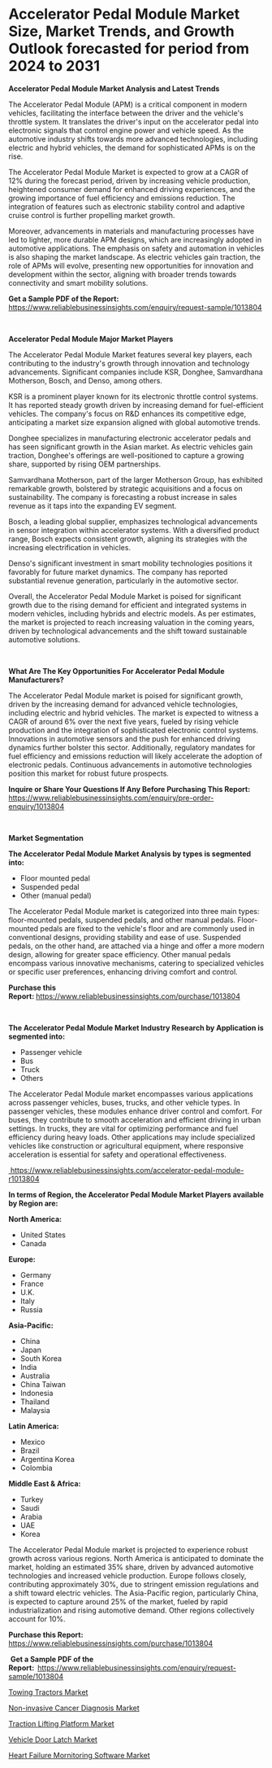 <p><h1>Accelerator Pedal Module Market Size, Market Trends, and Growth Outlook forecasted for period from 2024 to 2031</h1></p><p><strong>Accelerator Pedal Module Market Analysis and Latest Trends</strong></p>
<p><p>The Accelerator Pedal Module (APM) is a critical component in modern vehicles, facilitating the interface between the driver and the vehicle's throttle system. It translates the driver's input on the accelerator pedal into electronic signals that control engine power and vehicle speed. As the automotive industry shifts towards more advanced technologies, including electric and hybrid vehicles, the demand for sophisticated APMs is on the rise.</p><p>The Accelerator Pedal Module Market is expected to grow at a CAGR of 12% during the forecast period, driven by increasing vehicle production, heightened consumer demand for enhanced driving experiences, and the growing importance of fuel efficiency and emissions reduction. The integration of features such as electronic stability control and adaptive cruise control is further propelling market growth. </p><p>Moreover, advancements in materials and manufacturing processes have led to lighter, more durable APM designs, which are increasingly adopted in automotive applications. The emphasis on safety and automation in vehicles is also shaping the market landscape. As electric vehicles gain traction, the role of APMs will evolve, presenting new opportunities for innovation and development within the sector, aligning with broader trends towards connectivity and smart mobility solutions.</p></p>
<p><strong>Get a Sample PDF of the Report:&nbsp;</strong> <a href="https://www.reliablebusinessinsights.com/enquiry/request-sample/1013804?utm_campaign=102&utm_medium=2&utm_source=Github&utm_content=ia&utm_term=03112024&utm_id=accelerator-pedal-module">https://www.reliablebusinessinsights.com/enquiry/request-sample/1013804</a></p>
<p>&nbsp;</p>
<p><strong>Accelerator Pedal Module Major Market Players</strong></p>
<p><p>The Accelerator Pedal Module Market features several key players, each contributing to the industry's growth through innovation and technology advancements. Significant companies include KSR, Donghee, Samvardhana Motherson, Bosch, and Denso, among others.</p><p>KSR is a prominent player known for its electronic throttle control systems. It has reported steady growth driven by increasing demand for fuel-efficient vehicles. The company's focus on R&D enhances its competitive edge, anticipating a market size expansion aligned with global automotive trends.</p><p>Donghee specializes in manufacturing electronic accelerator pedals and has seen significant growth in the Asian market. As electric vehicles gain traction, Donghee's offerings are well-positioned to capture a growing share, supported by rising OEM partnerships.</p><p>Samvardhana Motherson, part of the larger Motherson Group, has exhibited remarkable growth, bolstered by strategic acquisitions and a focus on sustainability. The company is forecasting a robust increase in sales revenue as it taps into the expanding EV segment.</p><p>Bosch, a leading global supplier, emphasizes technological advancements in sensor integration within accelerator systems. With a diversified product range, Bosch expects consistent growth, aligning its strategies with the increasing electrification in vehicles.</p><p>Denso's significant investment in smart mobility technologies positions it favorably for future market dynamics. The company has reported substantial revenue generation, particularly in the automotive sector.</p><p>Overall, the Accelerator Pedal Module Market is poised for significant growth due to the rising demand for efficient and integrated systems in modern vehicles, including hybrids and electric models. As per estimates, the market is projected to reach increasing valuation in the coming years, driven by technological advancements and the shift toward sustainable automotive solutions.</p></p>
<p>&nbsp;</p>
<p><strong>What Are The Key Opportunities For Accelerator Pedal Module Manufacturers?</strong></p>
<p><p>The Accelerator Pedal Module market is poised for significant growth, driven by the increasing demand for advanced vehicle technologies, including electric and hybrid vehicles. The market is expected to witness a CAGR of around 6% over the next five years, fueled by rising vehicle production and the integration of sophisticated electronic control systems. Innovations in automotive sensors and the push for enhanced driving dynamics further bolster this sector. Additionally, regulatory mandates for fuel efficiency and emissions reduction will likely accelerate the adoption of electronic pedals. Continuous advancements in automotive technologies position this market for robust future prospects.</p></p>
<p><strong>Inquire or Share Your Questions If Any Before Purchasing This Report:</strong> <a href="https://www.reliablebusinessinsights.com/enquiry/pre-order-enquiry/1013804?utm_campaign=102&utm_medium=2&utm_source=Github&utm_content=ia&utm_term=03112024&utm_id=accelerator-pedal-module">https://www.reliablebusinessinsights.com/enquiry/pre-order-enquiry/1013804</a></p>
<p>&nbsp;</p>
<p><strong>Market Segmentation</strong></p>
<p><strong>The Accelerator Pedal Module Market Analysis by types is segmented into:</strong></p>
<p><ul><li>Floor mounted pedal</li><li>Suspended pedal</li><li>Other (manual pedal)</li></ul></p>
<p><p>The Accelerator Pedal Module market is categorized into three main types: floor-mounted pedals, suspended pedals, and other manual pedals. Floor-mounted pedals are fixed to the vehicle's floor and are commonly used in conventional designs, providing stability and ease of use. Suspended pedals, on the other hand, are attached via a hinge and offer a more modern design, allowing for greater space efficiency. Other manual pedals encompass various innovative mechanisms, catering to specialized vehicles or specific user preferences, enhancing driving comfort and control.</p></p>
<p><strong>Purchase this Report:&nbsp;</strong><a href="https://www.reliablebusinessinsights.com/purchase/1013804?utm_campaign=102&utm_medium=2&utm_source=Github&utm_content=ia&utm_term=03112024&utm_id=accelerator-pedal-module">https://www.reliablebusinessinsights.com/purchase/1013804</a></p>
<p>&nbsp;</p>
<p><strong>The Accelerator Pedal Module Market Industry Research by Application is segmented into:</strong></p>
<p><ul><li>Passenger vehicle</li><li>Bus</li><li>Truck</li><li>Others</li></ul></p>
<p><p>The Accelerator Pedal Module market encompasses various applications across passenger vehicles, buses, trucks, and other vehicle types. In passenger vehicles, these modules enhance driver control and comfort. For buses, they contribute to smooth acceleration and efficient driving in urban settings. In trucks, they are vital for optimizing performance and fuel efficiency during heavy loads. Other applications may include specialized vehicles like construction or agricultural equipment, where responsive acceleration is essential for safety and operational effectiveness.</p></p>
<p><a href="https://www.reliablebusinessinsights.com/accelerator-pedal-module-r1013804?utm_campaign=102&utm_medium=2&utm_source=Github&utm_content=ia&utm_term=03112024&utm_id=accelerator-pedal-module">&nbsp;https://www.reliablebusinessinsights.com/accelerator-pedal-module-r1013804</a></p>
<p><strong>In terms of Region, the Accelerator Pedal Module Market Players available by Region are:</strong></p>
<p>
    <p> <strong> North America: </strong>
        <ul>
            <li>United States</li>
            <li>Canada</li>
        </ul>
        </p> 
    <p> <strong> Europe: </strong>
        <ul>
            <li>Germany</li>
            <li>France</li>
            <li>U.K.</li>
            <li>Italy</li>
            <li>Russia</li>
        </ul>
        </p> 
    <p> <strong> Asia-Pacific: </strong>
        <ul>
            <li>China</li>
            <li>Japan</li>
            <li>South Korea</li>
            <li>India</li>
            <li>Australia</li>
            <li>China Taiwan</li>
            <li>Indonesia</li>
            <li>Thailand</li>
            <li>Malaysia</li>
        </ul>
        </p> 
    <p> <strong> Latin America: </strong>
        <ul>
            <li>Mexico</li>
            <li>Brazil</li>
            <li>Argentina Korea</li>
            <li>Colombia</li>
        </ul>
        </p> 
    <p> <strong> Middle East & Africa: </strong>
        <ul>
            <li>Turkey</li>
            <li>Saudi</li>
            <li>Arabia</li>
            <li>UAE</li>
            <li>Korea</li>
        </ul>
    </p>
    </p>
<p><p>The Accelerator Pedal Module market is projected to experience robust growth across various regions. North America is anticipated to dominate the market, holding an estimated 35% share, driven by advanced automotive technologies and increased vehicle production. Europe follows closely, contributing approximately 30%, due to stringent emission regulations and a shift toward electric vehicles. The Asia-Pacific region, particularly China, is expected to capture around 25% of the market, fueled by rapid industrialization and rising automotive demand. Other regions collectively account for 10%.</p></p>
<p><strong>Purchase this Report: </strong><a href="https://www.reliablebusinessinsights.com/purchase/1013804?utm_campaign=102&utm_medium=2&utm_source=Github&utm_content=ia&utm_term=03112024&utm_id=accelerator-pedal-module">https://www.reliablebusinessinsights.com/purchase/1013804</a></p>
<p>&nbsp;<strong>Get a Sample PDF of the Report:&nbsp;&nbsp;</strong><a href="https://www.reliablebusinessinsights.com/enquiry/request-sample/1013804?utm_campaign=102&utm_medium=2&utm_source=Github&utm_content=ia&utm_term=03112024&utm_id=accelerator-pedal-module">https://www.reliablebusinessinsights.com/enquiry/request-sample/1013804</a></p>
<p><strong></strong></p>
<p><p><a href="https://github.com/fratgqppizur/Market-Research-Report-List-1/blob/main/towing-tractors-market.md?utm_campaign=102&utm_medium=2&utm_source=Github&utm_content=ia&utm_term=03112024&utm_id=accelerator-pedal-module">Towing Tractors Market</a></p><p><a href="https://issuu.com/reportprime-2/docs/non-invasive-cancer-diagnosis-marke_c8066365fd4b08?utm_campaign=102&utm_medium=2&utm_source=Github&utm_content=ia&utm_term=03112024&utm_id=accelerator-pedal-module">Non-invasive Cancer Diagnosis Market</a></p><p><a href="https://www.linkedin.com/pulse/traction-lifting-platform-market-size-growth-industry-analysis-oy5ve?utm_campaign=102&utm_medium=2&utm_source=Github&utm_content=ia&utm_term=03112024&utm_id=accelerator-pedal-module">Traction Lifting Platform Market</a></p><p><a href="https://github.com/laurettae0ac/Market-Research-Report-List-1/blob/main/vehicle-door-latch-market.md?utm_campaign=102&utm_medium=2&utm_source=Github&utm_content=ia&utm_term=03112024&utm_id=accelerator-pedal-module">Vehicle Door Latch Market</a></p><p><a href="https://issuu.com/reportprime-2/docs/heart-failure-mornitoring-software-_c6d1ad1938c0cd?utm_campaign=102&utm_medium=2&utm_source=Github&utm_content=ia&utm_term=03112024&utm_id=accelerator-pedal-module">Heart Failure Mornitoring Software Market</a></p></p>